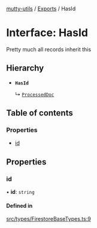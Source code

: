 [mutty-utils](../README.md) / [Exports](../modules.md) / HasId

# Interface: HasId

Pretty much all records inherit this

## Hierarchy

- **`HasId`**

  ↳ [`ProcessedDoc`](ProcessedDoc.md)

## Table of contents

### Properties

- [id](HasId.md#id)

## Properties

### id

• **id**: `string`

#### Defined in

[src/types/FirestoreBaseTypes.ts:9](https://github.com/jonlaing/mutty-utils/blob/3aaf626/src/types/FirestoreBaseTypes.ts#L9)
